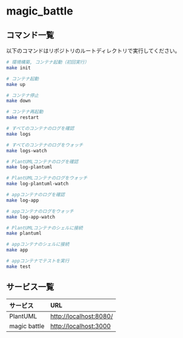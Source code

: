# magic_battle

## コマンド一覧

以下のコマンドはリポジトリのルートディレクトリで実行してください。

```sh
# 環境構築, コンテナ起動（初回実行）
make init

# コンテナ起動
make up

# コンテナ停止
make down

# コンテナ再起動
make restart

# すべてのコンテナのログを確認
make logs

# すべてのコンテナのログをウォッチ
make logs-watch

# PlantUMLコンテナのログを確認
make log-plantuml

# PlantUMLコンテナのログをウォッチ
make log-plantuml-watch

# appコンテナのログを確認
make log-app

# appコンテナのログをウォッチ
make log-app-watch

# PlantUMLコンテナのシェルに接続
make plantuml

# appコンテナのシェルに接続
make app

# appコンテナでテストを実行
make test
```

## サービス一覧

|サービス|URL|
|:---|:---|
|PlantUML|<http://localhost:8080/>|
|magic battle|<http://localhost:3000>|
